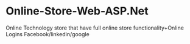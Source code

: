 # Online-Store-Web-ASP.Net
Online Technology store that have full online store functionality+Online Logins Facebook/linkedin/google
